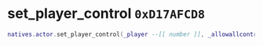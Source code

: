 # set_player_control `0xD17AFCD8`

```lua
natives.actor.set_player_control(_player --[[ number ]], _allowallcontrols --[[ boolean ]], _flags --[[ number ]], _unk3 --[[ number ]])
```